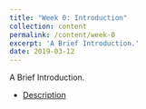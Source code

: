 ```yaml
---
title: "Week 0: Introduction"
collection: content
permalink: /content/week-0
excerpt: 'A Brief Introduction.'
date: 2019-03-12
---
```

A Brief Introduction.

* [Description](https://havard-biostat-reading-group.github.io/deep-learning/files/papers/Description.docx)
